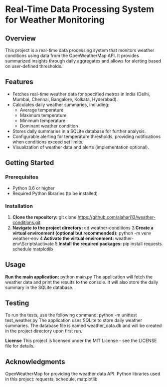 # Real-Time Data Processing System for Weather Monitoring

## Overview

This project is a real-time data processing system that monitors weather conditions using data from the OpenWeatherMap API. It provides summarized insights through daily aggregates and allows for alerting based on user-defined thresholds.

## Features

- Fetches real-time weather data for specified metros in India (Delhi, Mumbai, Chennai, Bangalore, Kolkata, Hyderabad).
- Calculates daily weather summaries, including:
  - Average temperature
  - Maximum temperature
  - Minimum temperature
  - Dominant weather condition
- Stores daily summaries in a SQLite database for further analysis.
- Configurable alerting for temperature thresholds, providing notifications when conditions exceed set limits.
- Visualization of weather data and alerts (implementation optional).

## Getting Started

### Prerequisites

- Python 3.6 or higher
- Required Python libraries (to be installed)

### Installation

1. **Clone the repository:**
   git clone https://github.com/alahari13/weather-conditions.git
2. **Navigate to the project directory:**
cd weather-conditions
3.**Create a virtual environment (optional but recommended):**
python -m venv weather-env
4.**Activate the virtual environment:**
weather-env\Scripts\activate
5.**Install the required packages:**
pip install requests schedule matplotlib
## Usage
**Run the main application:**
python main.py
The application will fetch the weather data and print the results to the console. It will also store the daily summary in the SQLite database.
## Testing
To run the tests, use the following command:
python -m unittest test_weather.py
The application uses SQLite to store daily weather summaries. The database file is named weather_data.db and will be created in the project directory upon first run.

**License**
This project is licensed under the MIT License - see the LICENSE file for details.

## Acknowledgments
OpenWeatherMap for providing the weather data API.
Python libraries used in this project: requests, schedule, matplotlib

